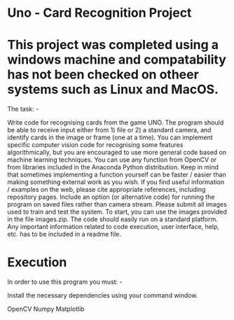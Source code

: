 # Uno - Card Recognition Project

# This project was completed using a windows machine and compatability has not been checked on otheer systems such as Linux and MacOS.

The task: - 

Write code for recognising cards from the game UNO. The program should be able to receive input
either from 1) file or 2) a standard camera, and identify cards in the image or frame (one at a time).
You can implement specific computer vision code for recognising some features algorithmically, but
you are encouraged to use more general code based on machine learning techniques.
You can use any function from OpenCV or from libraries included in the Anaconda Python distribution.
Keep in mind that sometimes implementing a function yourself can be faster / easier than making
something external work as you wish. If you find useful information / examples on the web, please
cite appropriate references, including repository pages.
Include an option (or alternative code) for running the program on saved files rather than camera
stream. Please submit all images used to train and test the system. To start, you can use the images
provided in the file images.zip.
The code should easily run on a standard platform. Any important information related to code
execution, user interface, help, etc. has to be included in a readme file.

# Execution 

In order to use this program you must: - 

Install the necessary dependencies using your command window. 
  
  OpenCV
  Numpy
  Matplotlib
  
